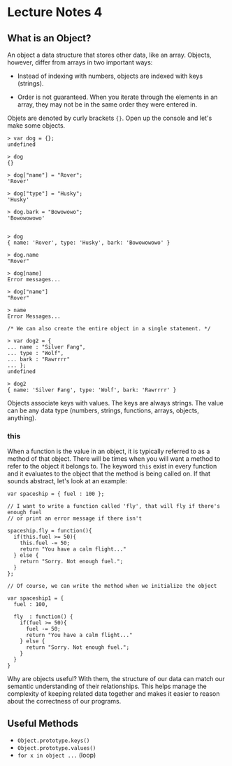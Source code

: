 # Lecture Notes 4

## What is an Object?

An object a data structure that stores other data, like an array. Objects,
however, differ from arrays in two important ways:

* Instead of indexing with numbers, objects are indexed with keys (strings).

* Order is not guaranteed. When you iterate through the elements in an array,
they may not be in the same order they were entered in.

Objets are denoted by curly brackets `{}`. Open up the console and let's make
some objects.

```
> var dog = {};
undefined

> dog
{}

> dog["name"] = "Rover";
'Rover'

> dog["type"] = "Husky";
'Husky'

> dog.bark = "Bowowowo";
'Bowowowowo'


> dog
{ name: 'Rover', type: 'Husky', bark: 'Bowowowowo' }

> dog.name
"Rover"

> dog[name]
Error messages...

> dog["name"]
"Rover"

> name
Error Messages...

/* We can also create the entire object in a single statement. */

> var dog2 = {
... name : "Silver Fang",
... type : "Wolf",
... bark : "Rawrrrr"
... };
undefined

> dog2
{ name: 'Silver Fang', type: 'Wolf', bark: 'Rawrrrr' }

```

Objects associate keys with values. The keys are always strings. The value can
be any data type (numbers, strings, functions, arrays, objects, anything).

### this

When a function is the value in an object, it is typically referred to as
a method of that object. There will be times when you will want a method to refer
to the object it belongs to. The keyword `this` exist in every function and it
evaluates to the object that the method is being called on. If that sounds
abstract, let's look at an example:

```
var spaceship = { fuel : 100 };

// I want to write a function called 'fly', that will fly if there's enough fuel
// or print an error message if there isn't

spaceship.fly = function(){
  if(this.fuel >= 50){
    this.fuel -= 50;
    return "You have a calm flight..."
  } else {
    return "Sorry. Not enough fuel.";
  }
};

// Of course, we can write the method when we initialize the object

var spaceship1 = {
  fuel : 100,

  fly  : function() {
    if(fuel >= 50){
      fuel -= 50;
      return "You have a calm flight..."
    } else {
      return "Sorry. Not enough fuel.";
    }
  }
}
```

Why are objects useful? With them, the structure of our data can match our
semantic understanding of their relationships. This helps manage the complexity
of keeping related data together and makes it easier to reason about the
correctness of our programs.

## Useful Methods

* `Object.prototype.keys()`
* `Object.prototype.values()`
* `for x in object ...` (loop)
